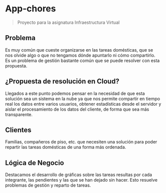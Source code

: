 # App-chores

> Proyecto para la asignatura Infraestructura Virtual

## Problema

Es muy común que cueste organizarse en las tareas domésticas, que se nos olvide algo o que no tengamos dónde apuntarlo ni cómo compartirlo.
Es un problema de gestión bastante común que se puede resolver con esta propuesta.


## ¿Propuesta de resolución en Cloud?

Llegados a este punto podemos pensar en la necesidad de que esta solución sea un sistema en la nube ya que nos permite compartir en tiempo real los datos entre varios usuarios, obtener estadísticas desde el servidor y aislar el procesamiento de los datos del cliente, de forma que sea más transparente.


## Clientes

Familias, compañeros de piso, etc. que necesiten una solución para poder repartir las tareas domésticas de una forma más ordenada.

## Lógica de Negocio

Destacamos el desarrollo de gráficas sobre las tareas resultas por cada integrante, las pendientes y las que se han dejado sin hacer.
Esto resuelve problemas de gestión y reparto de tareas.
